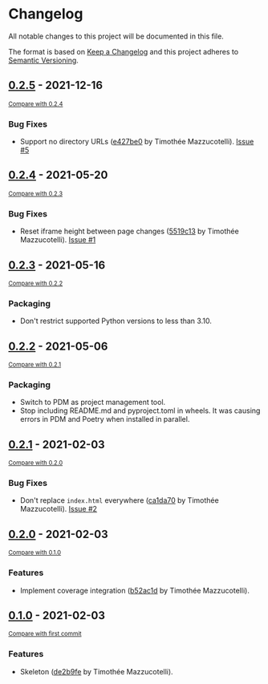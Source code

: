 # Changelog
All notable changes to this project will be documented in this file.

The format is based on [Keep a Changelog](http://keepachangelog.com/en/1.0.0/)
and this project adheres to [Semantic Versioning](http://semver.org/spec/v2.0.0.html).

<!-- insertion marker -->
## [0.2.5](https://github.com/pawamoy/mkdocs-coverage/releases/tag/0.2.5) - 2021-12-16

<small>[Compare with 0.2.4](https://github.com/pawamoy/mkdocs-coverage/compare/0.2.4...0.2.5)</small>

### Bug Fixes
- Support no directory URLs ([e427be0](https://github.com/pawamoy/mkdocs-coverage/commit/e427be0d8089629c23fba1879fb06fb4715d00e7) by Timothée Mazzucotelli). [Issue #5](https://github.com/pawamoy/mkdocs-coverage/issues/5)


## [0.2.4](https://github.com/pawamoy/mkdocs-coverage/releases/tag/0.2.4) - 2021-05-20

<small>[Compare with 0.2.3](https://github.com/pawamoy/mkdocs-coverage/compare/0.2.3...0.2.4)</small>

### Bug Fixes
- Reset iframe height between page changes ([5519c13](https://github.com/pawamoy/mkdocs-coverage/commit/5519c1352759f36b5ff3e1f800ac41fd12cd4acb) by Timothée Mazzucotelli). [Issue #1](https://github.com/pawamoy/mkdocs-coverage/issues/1)


## [0.2.3](https://github.com/pawamoy/mkdocs-coverage/releases/tag/0.2.3) - 2021-05-16

<small>[Compare with 0.2.2](https://github.com/pawamoy/mkdocs-coverage/compare/0.2.2...0.2.3)</small>

### Packaging

- Don't restrict supported Python versions to less than 3.10.


## [0.2.2](https://github.com/pawamoy/mkdocs-coverage/releases/tag/0.2.2) - 2021-05-06

<small>[Compare with 0.2.1](https://github.com/pawamoy/mkdocs-coverage/compare/0.2.1...0.2.2)</small>

### Packaging

- Switch to PDM as project management tool.
- Stop including README.md and pyproject.toml in wheels. It was causing errors in PDM and Poetry when installed in parallel.


## [0.2.1](https://github.com/pawamoy/mkdocs-coverage/releases/tag/0.2.1) - 2021-02-03

<small>[Compare with 0.2.0](https://github.com/pawamoy/mkdocs-coverage/compare/0.2.0...0.2.1)</small>

### Bug Fixes
- Don't replace `index.html` everywhere ([ca1da70](https://github.com/pawamoy/mkdocs-coverage/commit/ca1da7003282b20af4cda72ae0ae62849dab1f63) by Timothée Mazzucotelli). [Issue #2](https://github.com/pawamoy/mkdocs-coverage/issues/2)


## [0.2.0](https://github.com/pawamoy/mkdocs-coverage/releases/tag/0.2.0) - 2021-02-03

<small>[Compare with 0.1.0](https://github.com/pawamoy/mkdocs-coverage/compare/0.1.0...0.2.0)</small>

### Features
- Implement coverage integration ([b52ac1d](https://github.com/pawamoy/mkdocs-coverage/commit/b52ac1def13c2dda648f4021b3d81f0e850001e4) by Timothée Mazzucotelli).


## [0.1.0](https://github.com/pawamoy/mkdocs-coverage/releases/tag/0.1.0) - 2021-02-03

<small>[Compare with first commit](https://github.com/pawamoy/mkdocs-coverage/compare/de2b9feab0e3f1a8ff8809a5ef9e9da55e201838...0.1.0)</small>

### Features
- Skeleton ([de2b9fe](https://github.com/pawamoy/mkdocs-coverage/commit/de2b9feab0e3f1a8ff8809a5ef9e9da55e201838) by Timothée Mazzucotelli).
